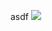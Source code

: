 asdf ![ ](https://upload-images.jianshu.io/upload_images/14371339-9c70168b859a675b.png?imageMogr2/auto-orient/strip%7CimageView2/2/w/1240)